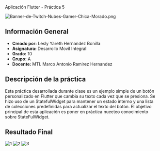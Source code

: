 Aplicación Flutter - Práctica 5

![Banner-de-Twitch-Nubes-Gamer-Chica-Morado.png](https://i.postimg.cc/15q3LFXF/Banner-de-Twitch-Nubes-Gamer-Chica-Morado.png)

## Información General

- **Creado por:** Lesly Yareth Hernandez Bonilla
- **Asignatura:** Desarrollo Movil Integral
- **Grado:** 10
- **Grupo:** A
- **Docente:** MTI. Marco Antonio Ramirez Hernandez
## Descripción de la práctica

Esta práctica desarrollada durante clase es un ejemplo simple de un botón personalizado en Flutter que cambia su texto cada vez que se presiona. Se hizo uso de un StatefulWidget para mantener un estado interno y una lista de colecciones predefinidas para actualizar el texto del botón. El objetivo principal de esta aplicación es poner en práctica nueeteo conocimiento sobre StateFulWidget. 

## Resultado Final
![1](https://github.com/Lesly-hub/DMI_Practica06_180247/assets/74167109/670b764e-57a7-45c5-9bcd-c1721b18fa91)
![2](https://github.com/Lesly-hub/DMI_Practica06_180247/assets/74167109/21c1cf13-578c-40e2-88b3-fd56710c1259)
![3](https://github.com/Lesly-hub/DMI_Practica06_180247/assets/74167109/020d73b3-6d2f-45d6-89e3-ee08e5f50b7d)









